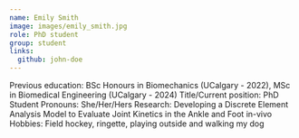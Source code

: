 ```yaml
---
name: Emily Smith
image: images/emily_smith.jpg
role: PhD student
group: student
links:
  github: john-doe
---
```

Previous education: BSc Honours in Biomechanics (UCalgary - 2022), MSc in Biomedical Engineering (UCalgary - 2024)
Title/Current position: PhD Student
Pronouns: She/Her/Hers
Research: Developing a Discrete Element Analysis Model to Evaluate Joint Kinetics in the Ankle and Foot in-vivo
Hobbies: Field hockey, ringette, playing outside and walking my dog

